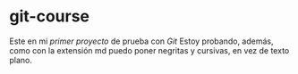 # git-course
Este en mi *primer proyecto* de prueba con _Git_
Estoy probando, además, como con la extensión md puedo
poner negritas y cursivas, en vez de texto plano.
